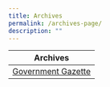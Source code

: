 ```yaml
---
title: Archives
permalink: /archives-page/
description: ""
---
```

| Archives | 
| -------- | 
| [Government Gazette](/archives/government-gazette/)  |